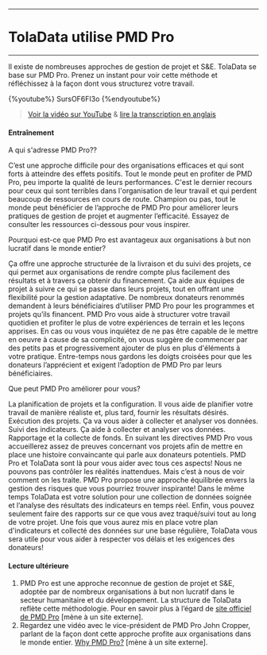 ****
# TolaData utilise PMD Pro
---

Il existe de nombreuses approches de gestion de projet et S&E. TolaData se base sur PMD Pro. Prenez un instant pour voir cette méthode et réfléchissez à la façon dont vous structurez votre travail.

{%youtube%} SursOF6FI3o {%endyoutube%}  
> [Voir la vidéo sur YouTube](https://www.youtube.com/embed/SursOF6FI3o?rel=0) & [lire la transcription en anglais](https://docs.google.com/document/d/1DCaeMviBwSO5hGSfeh6Y9McPI6D1dzxJyDs5kKa4wug/edit#heading=h.tnaqoi1hzqej) 

#### Entraînement   
 
<quiz> 
    <question multiple>
        <p>A qui s'adresse PMD Pro??</p>
        <answer>C’est une approche difficile pour des organisations efficaces et qui sont forts à atteindre des effets positifs.</answer>
        <answer correct>Tout le monde peut en profiter de PMD Pro, peu importe la qualité de leurs performances.</answer>
        <answer>C'est le dernier recours pour ceux qui sont terribles dans l'organisation de leur travail et qui perdent beaucoup de ressources en cours de route.</answer>
        <explanation>Champion ou pas, tout le monde peut bénéficier de l’approche de PMD Pro pour améliorer leurs pratiques de gestion de projet et augmenter l’efficacité. Essayez de consulter les ressources ci-dessous pour vous inspirer.</explanation>
    </question>   
    <question multiple> 
<p>Pourquoi est-ce que PMD Pro est avantageux aux organisations à but non lucratif dans le monde entier?</p>
<answer correct>Ça offre une approche structurée de la livraison et du suivi des projets, ce qui permet aux organisations de rendre compte plus facilement des résultats et à travers ça obtenir du financement.</answer>
<answer correct>Ça aide aux équipes de projet à suivre ce qui se passe dans leurs projets, tout en offrant une flexibilité pour la gestion adaptative.</answer>  
<answer>De nombreux donateurs  renommés demandent à leurs bénéficiaires d’utiliser PMD Pro pour les programmes et projets qu’ils financent.</answer>
<explanation>PMD Pro vous aide à structurer votre travail quotidien et profiter le plus de votre expériences de terrain et les leçons apprises. En cas ou vous vous inquiétez de ne pas être capable de le mettre en oeuvre à cause de sa complicité, on vous suggère de commencer par des petits pas et progressivement ajouter de plus en plus d'éléments à votre pratique. Entre-temps nous gardons les doigts croisées pour que les donateurs l’apprécient et exigent l’adoption de PMD Pro par leurs bénéficiaires.</explanation>
</question>
<question multiple>
<p>Que peut PMD Pro améliorer pour vous?</p>
<answer correct>La planification de projets et la configuration. Il vous aide de planifier votre travail de manière réaliste et, plus tard, fournir les résultats désirés.</answer>
<answer correct>Exécution des projets. Ça va vous aider à collecter et analyser vos données. </answer>
<answer correct>Suivi des indicateurs. Ça aide à collecter et analyser vos données.</answer>
<answer correct>Rapportage et la collecte de fonds. En suivant les directives PMD Pro vous accueillerez assez de preuves concernant vos projets afin de mettre en place une histoire convaincante qui parle aux donateurs potentiels.</answer>
<explanation>PMD Pro et TolaData sont là pour vous aider avec tous ces aspects! Nous ne pouvons pas contrôler les réalités inattendues. Mais c’est à nous de voir comment on les traite. PMD Pro propose une approche équilibrée envers la gestion des risques que vous pourriez trouver inspirante! Dans le même temps TolaData est votre solution pour une collection de données soignée et l’analyse des résultats des indicateurs en temps réel. Enfin, vous pouvez seulement faire des rapports sur ce que vous avez traqué/suivi tout au long de votre projet. Une fois que vous aurez mis en place votre plan d'indicateurs et collecté des données sur une base régulière, TolaData vous sera utile pour vous aider à respecter vos délais et les exigences des donateurs!
</explanation>
</question>
</quiz>

#### Lecture ultérieure 
1. PMD Pro est une approche reconnue de gestion de projet et S&E, adoptée par de nombreux organisations à but non lucratif dans le secteur humanitaire et du développement. La structure de TolaData reflète cette méthodologie. Pour en savoir plus à l’égard de [site officiel de PMD Pro](http://www.pm4ngos.com/pmd-pro-guide/) [mène à un site externe]. 
2. Regardez une vidéo avec le vice-président de PMD Pro John Cropper, parlant de la façon dont cette approche profite aux organisations dans le monde entier. [Why PMD Pro?](https://www.youtube.com/watch?v=uCn6Nltz9Vo) [mène à un site externe].  



